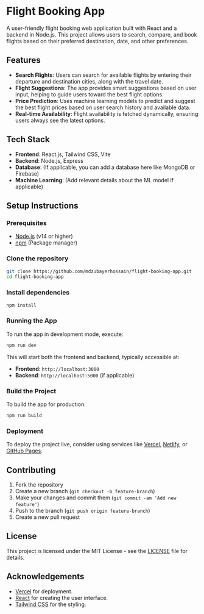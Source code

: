 
# Flight Booking App

A user-friendly flight booking web application built with React and a backend in Node.js. This project allows users to search, compare, and book flights based on their preferred destination, date, and other preferences. 

## Features

- **Search Flights**: Users can search for available flights by entering their departure and destination cities, along with the travel date.
- **Flight Suggestions**: The app provides smart suggestions based on user input, helping to guide users toward the best flight options.
- **Price Prediction**: Uses machine learning models to predict and suggest the best flight prices based on user search history and available data.
- **Real-time Availability**: Flight availability is fetched dynamically, ensuring users always see the latest options.

## Tech Stack

- **Frontend**: React.js, Tailwind CSS, Vite
- **Backend**: Node.js, Express
- **Database**: (If applicable, you can add a database here like MongoDB or Firebase)
- **Machine Learning**: (Add relevant details about the ML model if applicable)

## Setup Instructions

### Prerequisites

- [Node.js](https://nodejs.org/) (v14 or higher)
- [npm](https://www.npmjs.com/) (Package manager)

### Clone the repository

```bash
git clone https://github.com/mdzubayerhossain/flight-booking-app.git
cd flight-booking-app
```

### Install dependencies

```bash
npm install
```

### Running the App

To run the app in development mode, execute:

```bash
npm run dev
```

This will start both the frontend and backend, typically accessible at:

- **Frontend**: `http://localhost:3000`
- **Backend**: `http://localhost:5000` (if applicable)

### Build the Project

To build the app for production:

```bash
npm run build
```

### Deployment

To deploy the project live, consider using services like [Vercel](https://vercel.com/), [Netlify](https://www.netlify.com/), or [GitHub Pages](https://pages.github.com/).

## Contributing

1. Fork the repository
2. Create a new branch (`git checkout -b feature-branch`)
3. Make your changes and commit them (`git commit -am 'Add new feature'`)
4. Push to the branch (`git push origin feature-branch`)
5. Create a new pull request

## License

This project is licensed under the MIT License - see the [LICENSE](LICENSE) file for details.

## Acknowledgements

- [Vercel](https://vercel.com/) for deployment.
- [React](https://reactjs.org/) for creating the user interface.
- [Tailwind CSS](https://tailwindcss.com/) for the styling.
